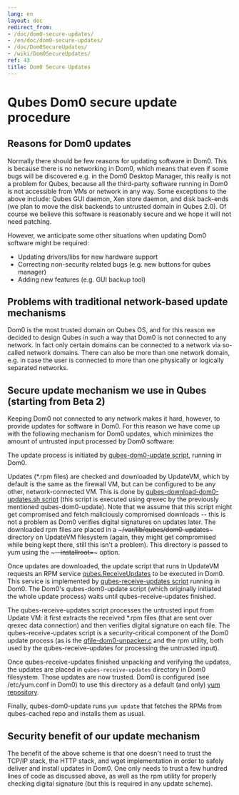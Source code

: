 ```yaml
---
lang: en
layout: doc
redirect_from:
- /doc/dom0-secure-updates/
- /en/doc/dom0-secure-updates/
- /doc/Dom0SecureUpdates/
- /wiki/Dom0SecureUpdates/
ref: 43
title: Dom0 Secure Updates
---
```


Qubes Dom0 secure update procedure
==================================

Reasons for Dom0 updates
------------------------

Normally there should be few reasons for updating software in Dom0. This is because there is no networking in Dom0, which means that even if some bugs will be discovered e.g. in the Dom0 Desktop Manager, this really is not a problem for Qubes, because all the third-party software running in Dom0 is not accessible from VMs or network in any way. Some exceptions to the above include: Qubes GUI daemon, Xen store daemon, and disk back-ends (we plan to move the disk backends to untrusted domain in Qubes 2.0). Of course we believe this software is reasonably secure and we hope it will not need patching.

However, we anticipate some other situations when updating Dom0 software might be required:

- Updating drivers/libs for new hardware support
- Correcting non-security related bugs (e.g. new buttons for qubes manager)
- Adding new features (e.g. GUI backup tool)

Problems with traditional network-based update mechanisms
---------------------------------------------------------

Dom0 is the most trusted domain on Qubes OS, and for this reason we decided to design Qubes in such a way that Dom0 is not connected to any network. In fact only certain domains can be connected to a network via so-called network domains. There can also be more than one network domain, e.g. in case the user is connected to more than one physically or logically separated networks.

Secure update mechanism we use in Qubes (starting from Beta 2)
-------------------------------------------------------------

Keeping Dom0 not connected to any network makes it hard, however, to provide updates for software in Dom0. For this reason we have come up with the following mechanism for Dom0 updates, which minimizes the amount of untrusted input processed by Dom0 software:

The update process is initiated by [qubes-dom0-update script](https://github.com/QubesOS/qubes-core-admin-linux/blob/release2/dom0-updates/qubes-dom0-update), running in Dom0.

Updates (\*.rpm files) are checked and downloaded by UpdateVM, which by default is the same as the firewall VM, but can be configured to be any other, network-connected VM. This is done by [qubes-download-dom0-updates.sh script](https://github.com/QubesOS/qubes-core-agent-linux/blob/release2/misc/qubes-download-dom0-updates.sh) (this script is executed using qrexec by the previously mentioned qubes-dom0-update). Note that we assume that this script might get compromised and fetch maliciously compromised downloads -- this is not a problem as Dom0 verifies digital signatures on updates later. The downloaded rpm files are placed in a ~~~/var/lib/qubes/dom0-updates~~~ directory on UpdateVM filesystem (again, they might get compromised while being kept there, still this isn't a problem). This directory is passed to yum using the ~~~--installroot=~~~ option.

Once updates are downloaded, the update script that runs in UpdateVM requests an RPM service [qubes.ReceiveUpdates](https://github.com/QubesOS/qubes-core-admin-linux/blob/release2/dom0-updates/qubes.ReceiveUpdates) to be executed in Dom0. This service is implemented by [qubes-receive-updates script](https://github.com/QubesOS/qubes-core-admin-linux/blob/release2/dom0-updates/qubes-receive-updates) running in Dom0. The Dom0's qubes-dom0-update script (which originally initiated the whole update process) waits until qubes-receive-updates finished.

The qubes-receive-updates script processes the untrusted input from Update VM: it first extracts the received \*.rpm files (that are sent over qrexec data connection) and then verifies digital signature on each file. The qubes-receive-updates script is a security-critical component of the Dom0 update process (as is the [qfile-dom0-unpacker.c](https://github.com/QubesOS/qubes-core-admin-linux/blob/release2/dom0-updates/qfile-dom0-unpacker.c) and the rpm utility, both used by the qubes-receive-updates for processing the untrusted input).

Once qubes-receive-updates finished unpacking and verifying the updates, the updates are placed in ``qubes-receive-updates`` directory in Dom0 filesystem. Those updates are now trusted. Dom0 is configured (see /etc/yum.conf in Dom0) to use this directory as a default (and only) [yum repository](https://github.com/QubesOS/qubes-core-admin-linux/blob/release2/dom0-updates/qubes-cached.repo).

Finally, qubes-dom0-update runs ``yum update`` that fetches the RPMs from qubes-cached repo and installs them as usual.

Security benefit of our update mechanism
----------------------------------------

The benefit of the above scheme is that one doesn't need to trust the TCP/IP stack, the HTTP stack, and wget implementation in order to safely deliver and install updates in Dom0. One only needs to trust a few hundred lines of code as discussed above, as well as the rpm utility for properly checking digital signature (but this is required in any update scheme).
